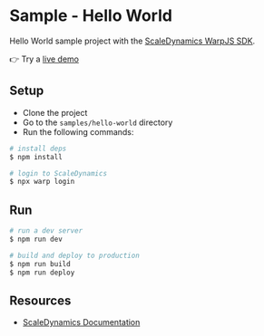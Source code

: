 # Sample - Hello World

Hello World sample project with the [ScaleDynamics WarpJS SDK](https://scaledynamics.com/).

👉 Try a [live demo](https://sample-hello-world.scaledynamics.cloud)

## Setup

- Clone the project
- Go to the `samples/hello-world` directory
- Run the following commands:

```bash
# install deps
$ npm install

# login to ScaleDynamics
$ npx warp login
```

## Run

```bash
# run a dev server
$ npm run dev

# build and deploy to production
$ npm run build
$ npm run deploy
```

## Resources

- [ScaleDynamics Documentation](https://docs.scaledynamics.com/)
